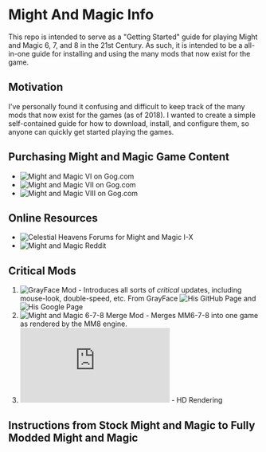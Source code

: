 # Might And Magic Info

This repo is intended to serve as a "Getting Started" guide for playing  Might and Magic 6, 7, and 8 in the 21st Century. As such, it is intended to be a all-in-one guide for installing and using the many mods that now exist for the game.

## Motivation

I've personally found it confusing and difficult to keep track of the many mods that now exist for the games (as of 2018). I wanted to create a simple self-contained guide for how to download, install, and configure them, so anyone can quickly get started playing the games.

## Purchasing Might and Magic Game Content

- ![Might and Magic VI on Gog.com](https://www.gog.com/game/might_and_magic_6_limited_edition)
- ![Might and Magic VII on Gog.com](https://www.gog.com/game/might_and_magic_7_for_blood_and_honor)
- ![Might and Magic VIII on Gog.com](https://www.gog.com/game/might_and_magic_8_day_of_the_destroyer)

## Online Resources

- ![Celestial Heavens Forums for Might and Magic I-X](https://www.celestialheavens.com/forum/10)
- ![Might and Magic Reddit](https://www.reddit.com/r/MightAndMagic/)

## Critical Mods

1. ![GrayFace Mod](https://grayface.github.io/mm/) - Introduces all sorts of _critical_ updates, including mouse-look, double-speed, etc. From GrayFace ![His GitHub Page](https://GrayFace.github.io) and ![His Google Page](https://sites.google.com/site/sergroj/mm)
2. ![Might and Magic 6-7-8 Merge Mod](https://www.celestialheavens.com/forum/10/16657) - Merges MM6-7-8 into one game as rendered by the MM8 engine.
3. ![DgVoodoo 2 for HD rendering](http://dege.freeweb.hu/dgVoodoo2/dgVoodoo2.html) - HD Rendering

## Instructions from Stock Might and Magic to Fully Modded Might and Magic
